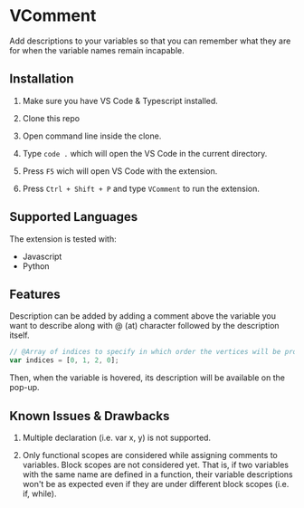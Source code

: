 # VComment

Add descriptions to your variables so that you can remember what they are for when the variable names remain incapable.

## Installation

1. Make sure you have VS Code & Typescript installed.

2. Clone this repo

3. Open command line inside the clone.

4. Type `code .` which will open the VS Code in the current directory.

5. Press `F5` wich will open VS Code with the extension.

6. Press `Ctrl + Shift + P` and type `VComment` to run the extension.

## Supported Languages

The extension is tested with:
- Javascript
- Python


## Features

Description can be added by adding a comment above the variable you want to describe along with @ (at) character followed by the description itself.

```js
// @Array of indices to specify in which order the vertices will be processed
var indices = [0, 1, 2, 0];
```

Then, when the variable is hovered, its description will be available on the pop-up.

## Known Issues & Drawbacks

1. Multiple declaration (i.e. var x, y) is not supported.

2. Only functional scopes are considered while assigning comments to variables. Block scopes are not considered yet. That is, if two variables with the same name are defined in a function, their variable descriptions won't be as expected even if they are under different block scopes (i.e. if, while).
